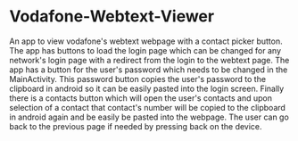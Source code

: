 # Vodafone-Webtext-Viewer
An app to view vodafone's webtext webpage with a contact picker button.
The app has buttons to load the login page which can be changed for any network's login page with a redirect from the login to the webtext page.
The app has a button for the user's password which needs to be changed in the MainActivity. This password button copies the user's password to the clipboard in android so it can be easily pasted into the login screen.
Finally there is a contacts button which will open the user's contacts and upon selection of a contact that contact's number will be copied to the clipboard in android again and be easily be pasted into the webpage.
The user can go back to the previous page if needed by pressing back on the device.
